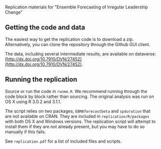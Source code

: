 Replication materials for "Ensemble Forecasting of Irregular Leadership Change"

<!---
Citation:

"blah blah"

    @article{citekey,
      title={},
      author={},
      journal={},
      year={},
      volume={},
      issue={},
      pages={}
    }
   -->

Getting the code and data
-----

The easiest way to get the replication code is to download a zip. Alternatively, you can clone the repository through the Github GUI client.

The data, including several intermediate results, are available on dataverse: [http://dx.doi.org/10.7910/DVN/27452](http://dx.doi.org/10.7910/DVN/27452).


Running the replication
-----

Source or run the code in `runme.R`. We recommend running through the code block by block rather than sourcing. The original analysis was run on OS X using R 3.0.2 and 3.1.1.

The script relies on two packages, `EBMAforecastbeta` and `spduration` that are not available on CRAN. They are included in `replication/R/packages` with both OS X and Windows versions. The replication script will attempt to install them if they are not already present, but you may have to do so manually if this fails.

See `replication.pdf` for a list of included files and scripts.